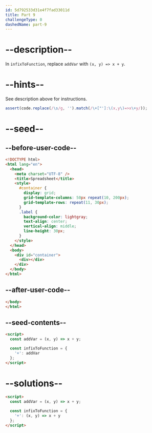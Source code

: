```yaml
---
id: 5d792533d31e4f7fad33011d
title: Part 9
challengeType: 0
dashedName: part-9
---
```


# --description--

In `infixToFunction`, replace `addVar` with `(x, y) => x + y`.

# --hints--

See description above for instructions.

```js
assert(code.replace(/\s/g, '').match(/\+["']:\(x,y\)=>x\+y/));
```

# --seed--

## --before-user-code--

```html
<!DOCTYPE html>
<html lang="en">
  <head>
    <meta charset="UTF-8" />
    <title>Spreadsheet</title>
    <style>
      #container {
        display: grid;
        grid-template-columns: 50px repeat(10, 200px);
        grid-template-rows: repeat(11, 30px);
      }
      .label {
        background-color: lightgray;
        text-align: center;
        vertical-align: middle;
        line-height: 30px;
      }
    </style>
  </head>
  <body>
    <div id="container">
      <div></div>
    </div>
  </body>
</html>
```

## --after-user-code--

```html
</body>
</html>
```

## --seed-contents--

```html
<script>
  const addVar = (x, y) => x + y;

  const infixToFunction = {
    '+': addVar
  };
</script>
```

# --solutions--

```html
<script>
  const addVar = (x, y) => x + y;

  const infixToFunction = {
    '+': (x, y) => x + y
  };
</script>
```
